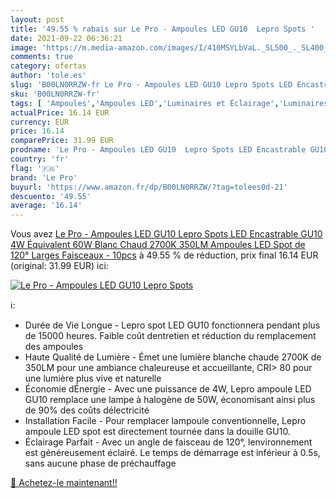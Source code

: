 ```yaml
---
layout: post
title: '49.55 % rabais sur Le Pro - Ampoules LED GU10  Lepro Spots '
date: 2021-09-22 06:36:21
image: 'https://m.media-amazon.com/images/I/410MSYLbVaL._SL500_._SL400_.jpg'
comments: true
category: ofertas
author: 'tole.es'
slug: 'B00LN0RRZW-fr Le Pro - Ampoules LED GU10 Lepro Spots LED Encastrable...'
sku: 'B00LN0RRZW-fr'
tags: [ 'Ampoules','Ampoules LED','Luminaires et Éclairage','Luminaires et éclairage','le pro', ]
actualPrice: 16.14 EUR
currency: EUR
price: 16.14
comparePrice: 31.99 EUR
prodname: 'Le Pro - Ampoules LED GU10  Lepro Spots LED Encastrable GU10 4W Équivalent 60W  Blanc Chaud 2700K  350LM Ampoules LED Spot de 120° Larges Faisceaux - 10pcs'
country: 'fr'
flag: '🇫🇷'
brand: 'Le Pro'
buyurl: 'https://www.amazon.fr/dp/B00LN0RRZW/?tag=tolees0d-21'
descuento: '49.55'
average: '16.14'
---
```


Vous avez [Le Pro - Ampoules LED GU10  Lepro Spots LED Encastrable GU10 4W Équivalent 60W  Blanc Chaud 2700K  350LM Ampoules LED Spot de 120° Larges Faisceaux - 10pcs](https://www.amazon.fr/dp/B00LN0RRZW/?tag=tolees0d-21)  à  49.55 % de réduction, prix final  16.14 EUR (original: 31.99 EUR) ici:

[![Le Pro - Ampoules LED GU10  Lepro Spots ](https://m.media-amazon.com/images/I/410MSYLbVaL._SL500_._SL400_.jpg)](https://www.amazon.fr/dp/B00LN0RRZW/?tag=tolees0d-21)

ℹ️:

- Durée de Vie Longue - Lepro spot LED GU10 fonctionnera pendant plus de 15000 heures. Faible coût dentretien et réduction du remplacement des ampoules
- Haute Qualité de Lumière - Émet une lumière blanche chaude 2700K de 350LM pour une ambiance chaleureuse et accueillante, CRI> 80 pour une lumière plus vive et naturelle
- Économie dÉnergie - Avec une puissance de 4W, Lepro ampoule LED GU10 remplace une lampe à halogène de 50W, économisant ainsi plus de 90% des coûts délectricité
- Installation Facile - Pour remplacer lampoule conventionnelle, Lepro ampoule LED spot est directement tournée dans la douille GU10.
- Éclairage Parfait - Avec un angle de faisceau de 120°, lenvironnement est généreusement éclairé. Le temps de démarrage est inférieur à 0.5s, sans aucune phase de préchauffage

[🛒 Achetez-le maintenant!!](https://www.amazon.fr/dp/B00LN0RRZW/?tag=tolees0d-21)

